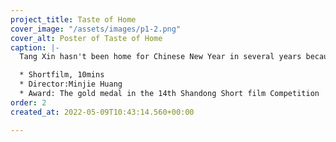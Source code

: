 ```yaml
---
project_title: Taste of Home
cover_image: "/assets/images/p1-2.png"
cover_alt: Poster of Taste of Home
caption: |-
  Tang Xin hasn't been home for Chinese New Year in several years because of the parents' significant birth stress. She loves but constantly opposes her parents. She decides to skip the family's spring festival because her doctor's husband needs to stay in the hospital to treat Covid-19 sufferers. Her parents brought her some handmade food to welcome the new year at this time.

  * Shortfilm, 10mins
  * Director:Minjie Huang
  * Award: The gold medal in the 14th Shandong Short film Competition
order: 2
created_at: 2022-05-09T10:43:14.560+00:00

---
```

